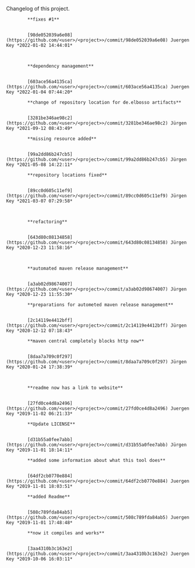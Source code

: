 Changelog of this project.


            **fixes #1**


            [98de052039a6e08](https://github.com/<user>/<project>>/commit/98de052039a6e08) Juergen Key *2022-01-02 14:44:01*



            **dependency management**


            [603ace56a4135ca](https://github.com/<user>/<project>>/commit/603ace56a4135ca) Juergen Key *2022-01-04 07:44:20*

            **change of repository location for de.elbosso artifacts**


            [3281be346ae98c2](https://github.com/<user>/<project>>/commit/3281be346ae98c2) Jürgen Key *2021-09-12 08:43:49*

            **missing resource added**


            [99a2dd86b247cb5](https://github.com/<user>/<project>>/commit/99a2dd86b247cb5) Jürgen Key *2021-05-08 14:22:11*

            **repository locations fixed**


            [89cc0d605c11ef9](https://github.com/<user>/<project>>/commit/89cc0d605c11ef9) Jürgen Key *2021-03-07 07:29:58*



            **refactoring**


            [643d80c08134858](https://github.com/<user>/<project>>/commit/643d80c08134858) Jürgen Key *2020-12-23 11:58:16*



            **automated maven release management**


            [a3ab02d98674007](https://github.com/<user>/<project>>/commit/a3ab02d98674007) Jürgen Key *2020-12-23 11:55:30*

            **preparations for autometed maven release management**


            [2c14119e4412bff](https://github.com/<user>/<project>>/commit/2c14119e4412bff) Jürgen Key *2020-12-12 07:18:43*

            **maven central completely blocks http now**


            [8daa7a709c0f297](https://github.com/<user>/<project>>/commit/8daa7a709c0f297) Jürgen Key *2020-01-24 17:38:39*



            **readme now has a link to website**


            [27fd0ce4d8a2496](https://github.com/<user>/<project>>/commit/27fd0ce4d8a2496) Juergen Key *2019-11-02 06:21:33*

            **Update LICENSE**


            [d31b55a0fee7abb](https://github.com/<user>/<project>>/commit/d31b55a0fee7abb) Jürgen Key *2019-11-01 18:14:11*

            **added some information about what this tool does**


            [64df2cb0770e884](https://github.com/<user>/<project>>/commit/64df2cb0770e884) Juergen Key *2019-11-01 18:03:51*

            **added Readme**


            [508c789fda84ab5](https://github.com/<user>/<project>>/commit/508c789fda84ab5) Juergen Key *2019-11-01 17:48:48*

            **now it compiles and works**


            [3aa4310b3c163e2](https://github.com/<user>/<project>>/commit/3aa4310b3c163e2) Juergen Key *2019-10-06 16:03:11*


